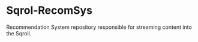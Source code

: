 # Sqrol-RecomSys
Recommendation System repository responsible for streaming content into the Sqroll.
